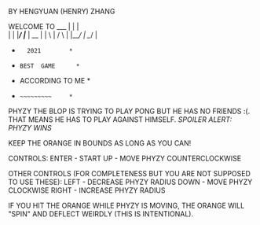BY HENGYUAN (HENRY) ZHANG

WELCOME TO
                 ___
|      |        |   \
|      |        |___/
|___   |   __   |
|   \  |  /  \  |
|___/  |  \__/  |

   *       2021        *
  *     BEST  GAME      *
  *   ACCORDING TO ME   *
   *     ~~~~~~~~~     *


PHYZY THE BLOP IS TRYING TO PLAY PONG BUT HE HAS NO FRIENDS :(.
THAT MEANS HE HAS TO PLAY AGAINST HIMSELF. *SPOILER ALERT: PHYZY WINS*

KEEP THE ORANGE IN BOUNDS AS LONG AS YOU CAN!

CONTROLS:
ENTER - START
UP - MOVE PHYZY COUNTERCLOCKWISE

OTHER CONTROLS (FOR COMPLETENESS BUT YOU ARE NOT SUPPOSED TO USE THESE):
LEFT - DECREASE PHYZY RADIUS
DOWN - MOVE PHYZY CLOCKWISE
RIGHT - INCREASE PHYZY RADIUS


IF YOU HIT THE ORANGE WHILE PHYZY IS MOVING, THE ORANGE WILL
"SPIN" AND DEFLECT WEIRDLY (THIS IS INTENTIONAL).